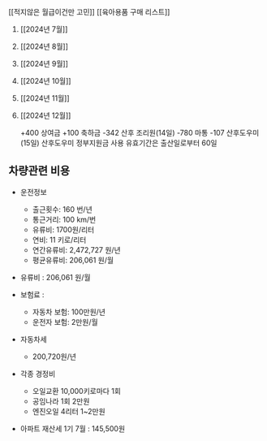 [[적지않은 월급이건만 고민]]
[[육아용품 구매 리스트]]

1. [[2024년 7월]]
2. [[2024년 8월]]
3. [[2024년 9월]]
4. [[2024년 10월]]
5. [[2024년 11월]]
6. [[2024년 12월]]

	+400 상여금
	+100 축하금
	-342 산후 조리원(14일)
	-780 마통
	-107 산후도우미(15일)
	산후도우미 정부지원금 사용 유효기간은 출산일로부터 60일

## 차량관련 비용
- 운전정보
	- 출근횟수: 160 번/년
	- 통근거리: 100 km/번
	- 유류비: 1700원/리터
	- 연비: 11 키로/리터
	- 연간유류비: 2,472,727 원/년
	- 평균유류비: 206,061 원/월
- 유류비 : 206,061 원/월
- 보험료 : 
	- 자동차 보험: 100만원/년
	- 운전자 보험: 2만원/월
- 자동차세
	- 200,720원/년
- 각종 경정비
	- 오일교환 10,000키로마다 1회
	- 공임나라 1회 2만원
	- 엔진오일 4리터 1~2만원

- 아파트 재산세 1기 7월 : 145,500원